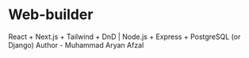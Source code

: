 # Web-builder
React + Next.js + Tailwind + DnD | Node.js + Express + PostgreSQL (or Django)
Author - Muhammad Aryan Afzal
